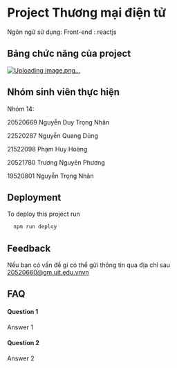
# Project Thương mại điện tử 
Ngôn ngữ sử dụng:
Front-end :  reactjs 

## Bảng chức năng của project
[![Uploading image.png…]()](https://redirect.zalo.me/v3/verifyv2/pc?token=OcFmmTPmK0rh2_JFtXvNQs8KzwB10L9kOXJteG&continue=https%3A%2F%2Fdrive.google.com%2Ffile%2Fd%2F1ODBPv9noln0EMIzJSp-Bvnb_6eQJ4T03%2Fview%3Fusp%3Dsharing)




## Nhóm sinh viên thực hiện

Nhóm 14:

20520669	Nguyễn Duy Trọng Nhân

22520287	Nguyễn Quang Dũng

21522098	Phạm Huy Hoàng

20521780	Trương Nguyên Phương

19520801	Nguyễn Trọng Nhân


## Deployment

To deploy this project run

```bash
  npm run deploy
```


## Feedback
Nếu bạn có vấn đề gí có thể gửi thông tin qua địa chỉ sau 20520660@gm.uit.edu.vnvn


## FAQ

#### Question 1

Answer 1

#### Question 2

Answer 2

